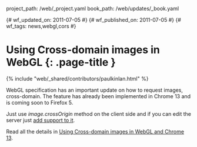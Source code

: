 project_path: /web/_project.yaml
book_path: /web/updates/_book.yaml

{# wf_updated_on: 2011-07-05 #}
{# wf_published_on: 2011-07-05 #}
{# wf_tags: news,webgl,cors #}

# Using Cross-domain images in WebGL {: .page-title }

{% include "web/_shared/contributors/paulkinlan.html" %}


<p>WebGL specification has an important update on how to request images, cross-domain. The feature has already been implemented in Chrome 13 and is coming soon to Firefox 5.</p>

<p>Just use <em>image.crossOrigin</em> method on the client side and if you can edit the server just <a href="http://enable-cors.org/">add support to it</a>.</p>

<p>Read all the details in <a href="http://blog.chromium.org/2011/07/using-cross-domain-images-in-webgl-and.html">Using Cross-domain images in WebGL and Chrome 13</a>.</p>


